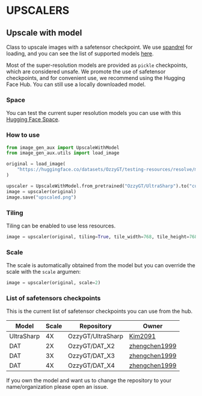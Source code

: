 # UPSCALERS

## Upscale with model

Class to upscale images with a safetensor checkpoint. We use [spandrel](https://github.com/chaiNNer-org/spandrel) for loading, and you can see the list of supported models [here](https://github.com/chaiNNer-org/spandrel?tab=readme-ov-file#model-architecture-support).

Most of the super-resolution models are provided as `pickle` checkpoints, which are considered unsafe. We promote the use of safetensor checkpoints, and for convenient use, we recommend using the Hugging Face Hub. You can still use a locally downloaded model.

### Space

You can test the current super resolution models you can use with this [Hugging Face Space](https://huggingface.co/spaces/OzzyGT/basic_upscaler).

### How to use

```python
from image_gen_aux import UpscaleWithModel
from image_gen_aux.utils import load_image

original = load_image(
    "https://huggingface.co/datasets/OzzyGT/testing-resources/resolve/main/simple_upscale/hippowaffle_small.png"
)

upscaler = UpscaleWithModel.from_pretrained("OzzyGT/UltraSharp").to("cuda")
image = upscaler(original)
image.save("upscaled.png")
```

### Tiling

Tiling can be enabled to use less resources.

```python
image = upscaler(original, tiling=True, tile_width=768, tile_height=768, overlap=8)
```

### Scale

The scale is automatically obtained from the model but you can override the scale with the `scale` argumen:

```python
image = upscaler(original, scale=2)
```

### List of safetensors checkpoints

This is the current list of safetensor checkpoints you can use from the hub.

|Model|Scale|Repository|Owner|
|---|---|---|---|
|UltraSharp|4X|OzzyGT/UltraSharp|[Kim2091](https://huggingface.co/Kim2091)|
|DAT|2X|OzzyGT/DAT_X2|[zhengchen1999](https://github.com/zhengchen1999)|
|DAT|3X|OzzyGT/DAT_X3|[zhengchen1999](https://github.com/zhengchen1999)|
|DAT|4X|OzzyGT/DAT_X4|[zhengchen1999](https://github.com/zhengchen1999)|

If you own the model and want us to change the repository to your name/organization please open an issue.
